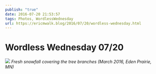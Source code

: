 ```yaml
---
publish: "true"
date: 2016-07-20 21:53:57
tags: Photos, WordlessWednesday
url: https://ericmwalk.blog/2016/07/20/wordless-wednesday.html
---
```


# Wordless Wednesday 07/20

![](https://ericmwalk.blog/uploads/2022/d99ea89b94.jpg)
*Fresh snowfall covering the tree branches (March 2016, Eden Prairie, MN)*
